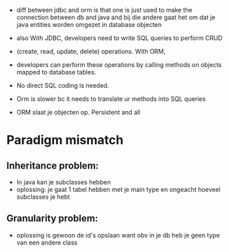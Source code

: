 - diff between jdbc and orm is that one is just used to make the connection between db and java
and bij die andere gaat het om dat je java entities worden omgezet in database objecten

- also With JDBC, developers need to write SQL queries to perform CRUD 
- (create, read, update, delete) operations. With ORM, 
- developers can perform these operations by calling methods on objects mapped to database tables. 
- No direct SQL coding is needed.


- Orm is slower bc it needs to translate ur methods into SQL queries
- ORM slaat je objecten op. Persistent and all



# Paradigm mismatch
## Inheritance problem:
- In java kan je subclasses hebben
- oplossing: je gaat 1 tabel hebben met je main type en ongeacht hoeveel subclasses je hebt


## Granularity problem:
- oplossing is gewoon de id's opslaan want obv in je db heb je geen type van een andere class



